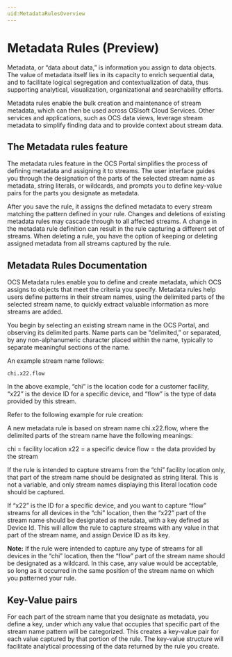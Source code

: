 ```yaml
---
uid:MetadataRulesOverview
---
```


# Metadata Rules (Preview)

Metadata, or “data about data,” is information you assign to data objects.  The value of metadata itself lies in its capacity to enrich sequential data, and to facilitate logical segregation and contextualization of data, thus supporting analytical, visualization, organizational and searchability efforts. 

Metadata rules enable the bulk creation and maintenance of stream metadata, which can then be used across OSIsoft Cloud Services. Other services and applications, such as OCS data views, leverage stream metadata to simplify finding data and to provide context about stream data.

## The Metadata rules feature
The metadata rules feature in the OCS Portal simplifies the process of defining metadata and assigning it to streams.  The user interface guides you through the designation of the parts of the selected stream name as metadata, string literals, or wildcards, and prompts you to define key-value pairs for the parts you designate as metadata.

After you save the rule, it assigns the defined metadata to every stream matching the pattern defined in your rule. Changes and deletions of existing metadata rules may cascade through to all affected streams.  A change in the metadata rule definition can result in the rule capturing a different set of streams. When deleting a rule, you have the option of keeping or deleting assigned metadata from all streams captured by the rule.

## Metadata Rules Documentation
OCS Metadata rules enable you to define and create metadata, which OCS assigns to objects that meet the criteria you specify. Metadata rules help users define patterns in their stream names, using the delimited parts of the selected stream name, to quickly extract valuable information as more streams are added. 

You begin by selecting an existing stream name in the OCS Portal, and observing its delimited parts.  Name parts can be “delimited,” or separated, by any non-alphanumeric character placed within the name, typically to separate meaningful sections of the name.  

An example stream name follows:

```
chi.x22.flow
```

In the above example, “chi” is the location code for a customer facility, “x22” is the device ID for a specific device, and “flow” is the type of data provided by this stream.

Refer to the following example for rule creation:

A new metadata rule is based on stream name chi.x22.flow, where the delimited parts of the stream name have the following meanings:

chi = facility location
x22 = a specific device
flow = the data provided by the stream

If the rule is intended to capture streams from the “chi” facility location only, that part of the stream name should be designated as string literal.  This is not a variable, and only stream names displaying this literal location code should be captured.

If “x22” is the ID for a specific device, and you want to capture “flow” streams for all devices in the “chi” location, then the “x22” part of the stream name should be designated as metadata, with a key defined as Device Id.  This will allow the rule to capture streams with any value in that part of the stream name, and assign Device ID as its key.

**Note:**	If the rule were intended to capture any type of streams for all devices in the “chi” location, then the “flow” part of the stream name should be designated as a wildcard.  In this case, any value would be acceptable, so long as it occurred in the same position of the stream name on which you patterned your rule.

## Key-Value pairs
For each part of the stream name that you designate as metadata, you define a key, under which any value that occupies that specific part of the stream name pattern will be categorized. This creates a key-value pair for each value captured by that portion of the rule.  The key-value structure will facilitate analytical processing of the data returned by the rule you create. 

